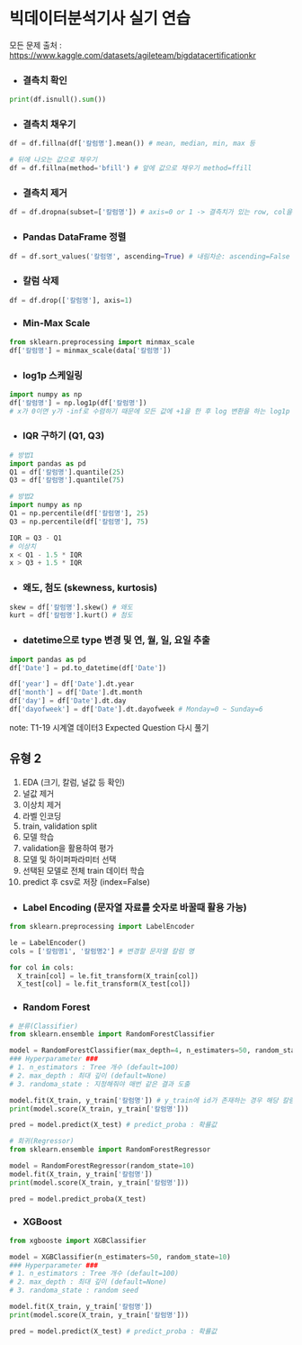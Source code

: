 # **빅데이터분석기사 실기 연습**

모든 문제 출처 : https://www.kaggle.com/datasets/agileteam/bigdatacertificationkr


- ### 결측치 확인
```python
print(df.isnull().sum())
```

- ### 결측치 채우기
```python
df = df.fillna(df['칼럼명'].mean()) # mean, median, min, max 등

# 뒤에 나오는 값으로 채우기
df = df.fillna(method='bfill') # 앞에 값으로 채우기 method=ffill
```

- ### 결측치 제거
```python
df = df.dropna(subset=['칼럼명']) # axis=0 or 1 -> 결측치가 있는 row, col을 drop
```

- ### Pandas DataFrame 정렬
```python
df = df.sort_values('칼럼명', ascending=True) # 내림차순: ascending=False
```

- ### 칼럼 삭제
```python
df = df.drop(['칼럼명'], axis=1)
```

- ### Min-Max Scale
```python
from sklearn.preprocessing import minmax_scale
df['칼럼명'] = minmax_scale(data['칼럼명'])
```

- ### log1p 스케일링
```python
import numpy as np
df['칼럼명'] = np.log1p(df['칼럼명'])
# x가 0이면 y가 -inf로 수렴하기 때문에 모든 값에 +1을 한 후 log 변환을 하는 log1p 사용
```

- ### IQR 구하기 (Q1, Q3)
```python
# 방법1
import pandas as pd
Q1 = df['칼럼명'].quantile(25)
Q3 = df['칼럼명'].quantile(75)

# 방법2
import numpy as np
Q1 = np.percentile(df['칼럼명'], 25)
Q3 = np.percentile(df['칼럼명'], 75)

IQR = Q3 - Q1
# 이상치
x < Q1 - 1.5 * IQR
x > Q3 + 1.5 * IQR
```

- ### 왜도, 첨도 (skewness, kurtosis)
```python
skew = df['칼럼명'].skew() # 왜도
kurt = df['칼럼명'].kurt() # 첨도
```

- ### datetime으로 type 변경 및 연, 월, 일, 요일 추출
```python
import pandas as pd
df['Date'] = pd.to_datetime(df['Date'])

df['year'] = df['Date'].dt.year
df['month'] = df['Date'].dt.month
df['day'] = df['Date'].dt.day
df['dayofweek'] = df['Date'].dt.dayofweek # Monday=0 ~ Sunday=6
```


note:
T1-19 시계열 데이터3 Expected Question 다시 풀기


## **유형 2**
1. EDA (크기, 칼럼, 널값 등 확인)
2. 널값 제거
3. 이상치 제거
4. 라벨 인코딩
5. train, validation split
6. 모델 학습
7. validation을 활용하여 평가
8. 모델 및 하이퍼파라미터 선택
9. 선택된 모델로 전체 train 데이터 학습
10. predict 후 csv로 저장 (index=False)

- ### Label Encoding (문자열 자료를 숫자로 바꿀때 활용 가능)
```python
from sklearn.preprocessing import LabelEncoder

le = LabelEncoder()
cols = ['칼럼명1', '칼럼명2'] # 변경할 문자열 칼럼 명

for col in cols:
  X_train[col] = le.fit_transform(X_train[col])
  X_test[col] = le.fit_transform(X_test[col])
```

- ### Random Forest
```python
# 분류(Classifier)
from sklearn.ensemble import RandomForestClassifier

model = RandomForestClassifier(max_depth=4, n_estimaters=50, random_state=10)
### Hyperparameter ###
# 1. n_estimators : Tree 개수 (default=100)
# 2. max_depth : 최대 깊이 (default=None)
# 3. randoma_state : 지정해줘야 매번 같은 결과 도출

model.fit(X_train, y_train['칼럼명']) # y_train에 id가 존재하는 경우 해당 칼럼을 학습 데이터에 넣지 않기 위해 칼럼 지정
print(model.score(X_train, y_train['칼럼명']))

pred = model.predict(X_test) # predict_proba : 확률값

# 회귀(Regressor)
from sklearn.ensemble import RandomForestRegressor

model = RandomForestRegressor(random_state=10)
model.fit(X_train, y_train['칼럼명'])
print(model.score(X_train, y_train['칼럼명']))

pred = model.predict_proba(X_test)
```

- ### XGBoost
```python
from xgbooste import XGBClassifier

model = XGBClassifier(n_estimaters=50, random_state=10)
### Hyperparameter ###
# 1. n_estimators : Tree 개수 (default=100)
# 2. max_depth : 최대 깊이 (default=None)
# 3. randoma_state : random seed

model.fit(X_train, y_train['칼럼명'])
print(model.score(X_train, y_train['칼럼명']))

pred = model.predict(X_test) # predict_proba : 확률값
```
